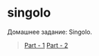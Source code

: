 # singolo
Домашнее задание: Singolo.

> [Part - 1](https://mihazzz123.github.io/singolo/singolo1.html "Singolo. Part 1")
> [Part - 2](https://mihazzz123.github.io/singolo/singolo2.html "Singolo. Part 2")
